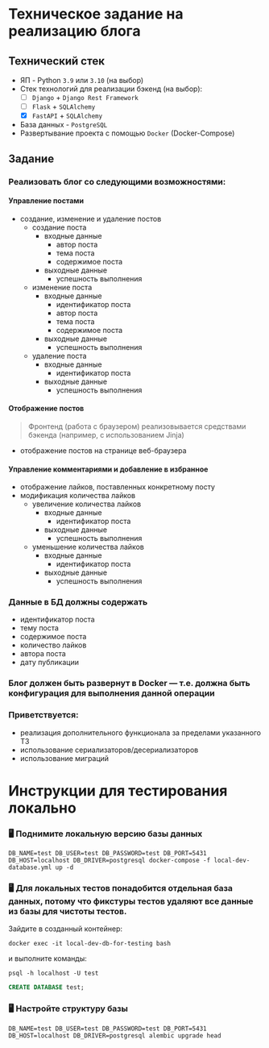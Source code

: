 # Техническое задание на реализацию блога

## Технический стек

- ЯП - Python `3.9` или `3.10` (на выбор)
- Стек технологий для реализации бэкенд (на выбор):  
    -[ ] `Django` + `Django Rest Framework`  
    -[ ] `Flask` + `SQLAlchemy`  
    -[x] `FastAPI` + `SQLAlchemy`  
- База данных - `PostgreSQL`
- Развертывание проекта с помощью `Docker` (Docker-Compose)

## Задание

### Реализовать блог со следующими возможностями:

#### Управление постами

- создание, изменение и удаление постов
    - создание поста
        - входные данные
            - автор поста
            - тема поста
            - содержимое поста
        - выходные данные
            - успешность выполнения
    - изменение поста
        - входные данные
            - идентификатор поста
            - автор поста
            - тема поста
            - содержимое поста
        - выходные данные
            - успешность выполнения
    - удаление поста
        - входные данные
            - идентификатор поста
        - выходные данные
            - успешность выполнения

#### Отображение постов

> Фронтенд (работа с браузером) реализовывается средствами бэкенда (например, с использованием Jinja)

- отображение постов на странице веб-браузера

#### Управление комментариями и добавление в избранное

- отображение лайков, поставленных конкретному посту
- модификация количества лайков
    - увеличение количества лайков
        - входные данные
            - идентификатор поста
        - выходные данные
            - успешность выполнения
    - уменьшение количества лайков
        - входные данные
            - идентификатор поста
        - выходные данные
            - успешность выполнения

### Данные в БД должны содержать

- идентификатор поста
- тему поста
- содержимое поста
- количество лайков
- автора поста
- дату публикации

### Блог должен быть развернут в Docker — т.е. должна быть конфигурация для выполнения данной операции

### Приветствуется:

- реализация дополнительного функционала за пределами указанного ТЗ
- использование сериализаторов/десериализаторов
- использование миграций

# Инструкции для тестирования локально

### :desktop_computer: Поднимите локальную версию базы данных

```commandline
DB_NAME=test DB_USER=test DB_PASSWORD=test DB_PORT=5431 DB_HOST=localhost DB_DRIVER=postgresql docker-compose -f local-dev-database.yml up -d
```

### :desktop_computer: Для локальных тестов понадобится отдельная база данных, потому что фикстуры тестов удаляют все данные из базы для чистоты тестов.

Зайдите в созданный контейнер:

```commandline
docker exec -it local-dev-db-for-testing bash
```

и выполните команды:

```commandline
psql -h localhost -U test
```

```sql
CREATE DATABASE test;
```

### :desktop_computer: Настройте структуру базы

```commandline
DB_NAME=test DB_USER=test DB_PASSWORD=test DB_PORT=5431 DB_HOST=localhost DB_DRIVER=postgresql alembic upgrade head
```